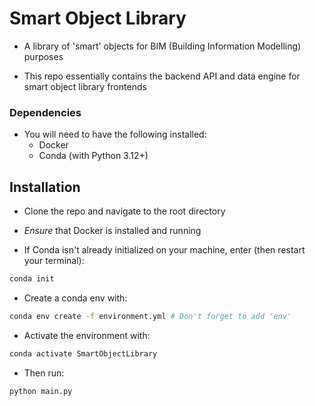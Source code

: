 # Smart Object Library

* A library of 'smart' objects for BIM (Building Information Modelling) purposes

* This repo essentially contains the backend API and data engine for smart object library frontends

### Dependencies

* You will need to have the following installed:
    * Docker
    * Conda (with Python 3.12+) 


## Installation
* Clone the repo and navigate to the root directory
* _Ensure_ that Docker is installed and running

* If Conda isn't already initialized on your machine, enter (then restart your terminal):

```bash
conda init
```

* Create a conda env with:

```bash
conda env create -f environment.yml # Don't forget to add 'env'
```

* Activate the environment with:

```bash
conda activate SmartObjectLibrary
```

* Then run:

```bash
python main.py
```